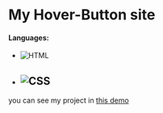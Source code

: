 # My Hover-Button site
#### Languages:
 - ![HTML](https://img.shields.io/badge/html-orange)
 - ![CSS](https://img.shields.io/badge/css-blue)
   ---
you can see my project in [this demo](https://zeynab-jalalian.github.io/Hover-Button/) 
